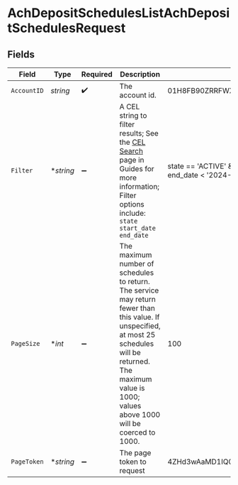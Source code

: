 # AchDepositSchedulesListAchDepositSchedulesRequest


## Fields

| Field                                                                                                                                                                                                                           | Type                                                                                                                                                                                                                            | Required                                                                                                                                                                                                                        | Description                                                                                                                                                                                                                     | Example                                                                                                                                                                                                                         |
| ------------------------------------------------------------------------------------------------------------------------------------------------------------------------------------------------------------------------------- | ------------------------------------------------------------------------------------------------------------------------------------------------------------------------------------------------------------------------------- | ------------------------------------------------------------------------------------------------------------------------------------------------------------------------------------------------------------------------------- | ------------------------------------------------------------------------------------------------------------------------------------------------------------------------------------------------------------------------------- | ------------------------------------------------------------------------------------------------------------------------------------------------------------------------------------------------------------------------------- |
| `AccountID`                                                                                                                                                                                                                     | *string*                                                                                                                                                                                                                        | :heavy_check_mark:                                                                                                                                                                                                              | The account id.                                                                                                                                                                                                                 | 01H8FB90ZRRFWXB4XC2JPJ1D4Y                                                                                                                                                                                                      |
| `Filter`                                                                                                                                                                                                                        | **string*                                                                                                                                                                                                                       | :heavy_minus_sign:                                                                                                                                                                                                              | A CEL string to filter results; See the [CEL Search](https://developer.apexclearing.com/apex-fintech-solutions/docs/cel-search) page in Guides for more information; Filter options include:<br/> `state`<br/> `start_date`<br/> `end_date` | state == 'ACTIVE' && start_date > '2024-04-05' && end_date < '2024-08-10'                                                                                                                                                       |
| `PageSize`                                                                                                                                                                                                                      | **int*                                                                                                                                                                                                                          | :heavy_minus_sign:                                                                                                                                                                                                              | The maximum number of schedules to return. The service may return fewer than this value. If unspecified, at most 25 schedules will be returned. The maximum value is 1000; values above 1000 will be coerced to 1000.           | 100                                                                                                                                                                                                                             |
| `PageToken`                                                                                                                                                                                                                     | **string*                                                                                                                                                                                                                       | :heavy_minus_sign:                                                                                                                                                                                                              | The page token to request                                                                                                                                                                                                       | 4ZHd3wAaMD1IQ0ZKS2BKV0FSRVdLW4VLWkY1R1B3MU4                                                                                                                                                                                     |